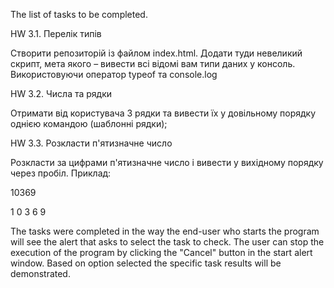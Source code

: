 The list of tasks to be completed.

HW 3.1. Перелік типів

Створити репозиторій із файлом index.html.
Додати туди невеликий скрипт, мета якого – вивести всі відомі вам типи даних у консоль. Використовуючи оператор typeof та console.log

HW 3.2. Числа та рядки

Отримати від користувача 3 рядки та вивести їх у довільному порядку однією командою (шаблонні рядки);

HW 3.3. Розкласти п'ятизначне число

Розкласти за цифрами п'ятизначне число і вивести у вихідному порядку через пробіл. Приклад:

10369

1 0 3 6 9

The tasks were completed in the way the end-user who starts the program will see the alert that asks to select the task to check. The user can stop the execution of the program by clicking the "Cancel" button in the start alert window.
Based on option selected the specific task results will be demonstrated.

